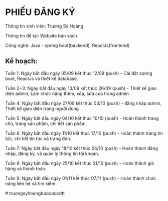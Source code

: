 # PHIẾU ĐĂNG KÝ

Thông tin sinh viên: Trương Sỹ Hoàng

Thông tin đề tại: Website bán sách

Công nghệ: Java - spring boot(backend), ReactJs(frontend)

## Kế hoạch: 


Tuần 1: Ngày bắt đầu ngày 05/09 kết thúc 12/09 (push) - Cài đặt spring boot, ReactJs và thiết kế database.

Tuần 2+3: Ngày bắt đầu ngày 13/09 kết thúc 26/09 (push) - Thiết kế giao diện admin, Làm chức năng thêm, xóa, sửa của trang admin

Tuần 4:  Ngày bắt đầu ngày 27/09 kết thúc 03/10 (push) - đăng nhập admin, Thiết kế giao diện trang người dùng

Tuần 5:  Ngày bắt đầu ngày 04/10 kết thúc 10/10 (push) - Hoàn thành trang chủ, trang sản phẩm, chi tiết sản phẩm.

Tuần 6:  Ngày bắt đầu ngày 11/10 kết thúc 17/10 (push) - Hoàn thành trang tin tức, chi tiết tin tức và trang đơn.

Tuần 7: Ngày bắt đầu ngày 18/10 kết thúc 24/10 (push) - Hoàn thành đăng nhập, đăng ký, và quản lý thông tin tài khoản.

Tuần 8: Ngày bắt đầu ngày 25/10 kết thúc 31/10 (push) - Hoàn thành giỏ hàng và thanh toán.

Tuần 9: Ngày bắt đầu ngày 01/11 kết thúc 07/11 (push) - Hoàn thành chức năng liên hệ và tìm kiếm.




#   t r u o n g s y h o a n g _ b a o c a o _ c d t t  
 